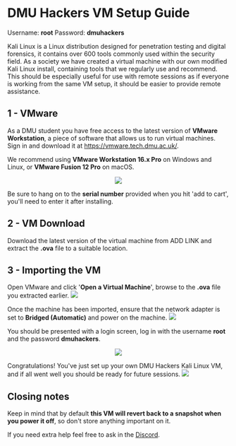 # DMU Hackers VM Setup Guide

Username: **root**
Password: **dmuhackers**

Kali Linux is a Linux distribution designed for penetration testing and digital forensics, it contains over 600 tools commonly used within the security field. As a society we have created a virtual machine with our own modified Kali Linux install, containing tools that we regularly use and recommend. This should be especially useful for use with remote sessions as if everyone is working from the same VM setup, it should be easier to provide remote assistance. 

## 1 - VMware

As a DMU student you have free access to the latest version of **VMware Workstation**, a piece of software that allows us to run virtual machines. Sign in and download it at https://vmware.tech.dmu.ac.uk/.

We recommend using **VMware Workstation 16.x Pro** on Windows and Linux, or **VMware Fusion 12 Pro** on macOS.

<p align="center">
	<img src="https://i.imgur.com/4tSlZKZ.png">
</p>

Be sure to hang on to the **serial number** provided when you hit 'add to cart', you'll need to enter it after installing. 

## 2 - VM Download

Download the latest version of the virtual machine from ADD LINK and extract the **.ova** file to a suitable location.

## 3 - Importing the VM

Open VMware and click '**Open a Virtual Machine**', browse to the **.ova** file you extracted earlier. 
<img src="https://i.imgur.com/B0BQfo7.png">

Once the machine has been imported, ensure that the network adapter is set to **Bridged (Automatic)** and power on the machine.
<img src="https://i.imgur.com/46BGv8h.png">

You should be presented with a login screen, log in with the username **root** and the password **dmuhackers**.
<p align="center">
	<img src="https://i.imgur.com/PU2SnR9.png">
</p>

Congratulations! You've just set up your own DMU Hackers Kali Linux VM, and if all went well you should be ready for future sessions.
<img src="https://i.imgur.com/aGbkEtJ.png">

## Closing notes

Keep in mind that by default **this VM will revert back to a snapshot when you power it off**, so don't store anything important on it. 

If you need extra help feel free to ask in the [Discord](https://discord.gg/Vvrk4kK).